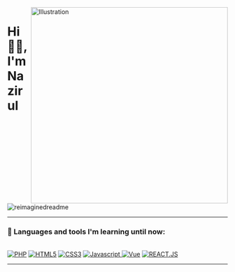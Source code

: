 <img align="right" src="https://images.unsplash.com/photo-1522252234503-e356532cafd5?q=80&w=2825&auto=format&fit=crop&ixlib=rb-4.0.3&ixid=M3wxMjA3fDB8MHxwaG90by1wYWdlfHx8fGVufDB8fHx8fA%3D%3D" alt="Illustration" title="Illustration Storyset" width=450/>

<h1 align="left">Hi 👋🏽, I'm Nazirul</h1>
<br>

<img src="https://myreadme.vercel.app/api/embed/nazirul23?panels=userstatistics" alt="reimaginedreadme" />
    
---

<div>
  <h3>🧰 Languages and tools I'm learning until now:</h3><br>
    <a href="https://"><img src="https://img.shields.io/badge/PHP-777BB4?style=for-the-badge&logo=php&logoColor=white" alt="PHP"></a>
    <a href="https://"><img src="https://img.shields.io/static/v1?label=&message=HTML5&color=%23E34F26&style=for-the-badge&logo=html5&logoColor=whitesmoke" alt="HTML5"></a>
    <a href="https://"><img src="https://img.shields.io/static/v1?label=&message=CSS3&color=%231572B6&style=for-the-badge&logo=css3&logoColor=whitesmoke" alt="CSS3"></a>
    <a href="https://"><img src="https://img.shields.io/static/v1?label=&message=Javascript&color=%23F7DF1E&style=for-the-badge&logo=javascript&logoColor=grey" alt="Javascript"> </a>
    <a href="https://"><img src="https://img.shields.io/badge/Vue.js-35495E?style=for-the-badge&logo=vue.js&logoColor=4FC08D" alt="Vue"></a>
    <a href="https://"><img src="https://img.shields.io/static/v1?label=&message=REACT.JS&color=%2361DAFB&style=for-the-badge&logo=react&logoColor=grey" alt="REACT.JS"></a>
</div>

------
